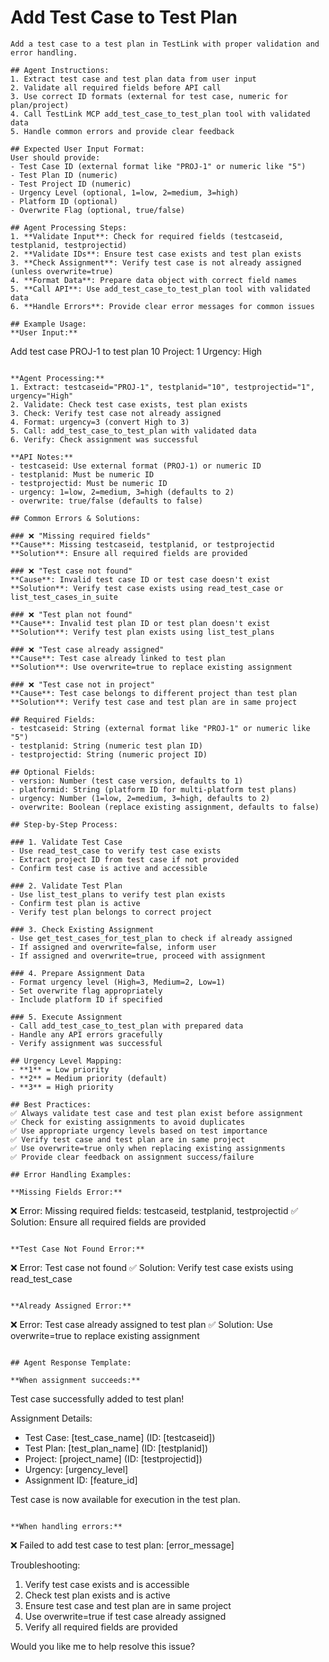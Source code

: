 # Add Test Case to Test Plan

```
Add a test case to a test plan in TestLink with proper validation and error handling.

## Agent Instructions:
1. Extract test case and test plan data from user input
2. Validate all required fields before API call
3. Use correct ID formats (external for test case, numeric for plan/project)
4. Call TestLink MCP add_test_case_to_test_plan tool with validated data
5. Handle common errors and provide clear feedback

## Expected User Input Format:
User should provide:
- Test Case ID (external format like "PROJ-1" or numeric like "5")
- Test Plan ID (numeric)
- Test Project ID (numeric)
- Urgency Level (optional, 1=low, 2=medium, 3=high)
- Platform ID (optional)
- Overwrite Flag (optional, true/false)

## Agent Processing Steps:
1. **Validate Input**: Check for required fields (testcaseid, testplanid, testprojectid)
2. **Validate IDs**: Ensure test case exists and test plan exists
3. **Check Assignment**: Verify test case is not already assigned (unless overwrite=true)
4. **Format Data**: Prepare data object with correct field names
5. **Call API**: Use add_test_case_to_test_plan tool with validated data
6. **Handle Errors**: Provide clear error messages for common issues

## Example Usage:
**User Input:**
```
Add test case PROJ-1 to test plan 10
Project: 1
Urgency: High
```

**Agent Processing:**
1. Extract: testcaseid="PROJ-1", testplanid="10", testprojectid="1", urgency="High"
2. Validate: Check test case exists, test plan exists
3. Check: Verify test case not already assigned
4. Format: urgency=3 (convert High to 3)
5. Call: add_test_case_to_test_plan with validated data
6. Verify: Check assignment was successful

**API Notes:**
- testcaseid: Use external format (PROJ-1) or numeric ID
- testplanid: Must be numeric ID
- testprojectid: Must be numeric ID
- urgency: 1=low, 2=medium, 3=high (defaults to 2)
- overwrite: true/false (defaults to false)

## Common Errors & Solutions:

### ❌ "Missing required fields"
**Cause**: Missing testcaseid, testplanid, or testprojectid
**Solution**: Ensure all required fields are provided

### ❌ "Test case not found"
**Cause**: Invalid test case ID or test case doesn't exist
**Solution**: Verify test case exists using read_test_case or list_test_cases_in_suite

### ❌ "Test plan not found"
**Cause**: Invalid test plan ID or test plan doesn't exist
**Solution**: Verify test plan exists using list_test_plans

### ❌ "Test case already assigned"
**Cause**: Test case already linked to test plan
**Solution**: Use overwrite=true to replace existing assignment

### ❌ "Test case not in project"
**Cause**: Test case belongs to different project than test plan
**Solution**: Verify test case and test plan are in same project

## Required Fields:
- testcaseid: String (external format like "PROJ-1" or numeric like "5")
- testplanid: String (numeric test plan ID)
- testprojectid: String (numeric project ID)

## Optional Fields:
- version: Number (test case version, defaults to 1)
- platformid: String (platform ID for multi-platform test plans)
- urgency: Number (1=low, 2=medium, 3=high, defaults to 2)
- overwrite: Boolean (replace existing assignment, defaults to false)

## Step-by-Step Process:

### 1. Validate Test Case
- Use read_test_case to verify test case exists
- Extract project ID from test case if not provided
- Confirm test case is active and accessible

### 2. Validate Test Plan
- Use list_test_plans to verify test plan exists
- Confirm test plan is active
- Verify test plan belongs to correct project

### 3. Check Existing Assignment
- Use get_test_cases_for_test_plan to check if already assigned
- If assigned and overwrite=false, inform user
- If assigned and overwrite=true, proceed with assignment

### 4. Prepare Assignment Data
- Format urgency level (High=3, Medium=2, Low=1)
- Set overwrite flag appropriately
- Include platform ID if specified

### 5. Execute Assignment
- Call add_test_case_to_test_plan with prepared data
- Handle any API errors gracefully
- Verify assignment was successful

## Urgency Level Mapping:
- **1** = Low priority
- **2** = Medium priority (default)
- **3** = High priority

## Best Practices:
✅ Always validate test case and test plan exist before assignment
✅ Check for existing assignments to avoid duplicates
✅ Use appropriate urgency levels based on test importance
✅ Verify test case and test plan are in same project
✅ Use overwrite=true only when replacing existing assignments
✅ Provide clear feedback on assignment success/failure

## Error Handling Examples:

**Missing Fields Error:**
```
❌ Error: Missing required fields: testcaseid, testplanid, testprojectid
✅ Solution: Ensure all required fields are provided
```

**Test Case Not Found Error:**
```
❌ Error: Test case not found
✅ Solution: Verify test case exists using read_test_case
```

**Already Assigned Error:**
```
❌ Error: Test case already assigned to test plan
✅ Solution: Use overwrite=true to replace existing assignment
```

## Agent Response Template:

**When assignment succeeds:**
```
Test case successfully added to test plan!

Assignment Details:
- Test Case: [test_case_name] (ID: [testcaseid])
- Test Plan: [test_plan_name] (ID: [testplanid])
- Project: [project_name] (ID: [testprojectid])
- Urgency: [urgency_level]
- Assignment ID: [feature_id]

Test case is now available for execution in the test plan.
```

**When handling errors:**
```
❌ Failed to add test case to test plan: [error_message]

Troubleshooting:
1. Verify test case exists and is accessible
2. Check test plan exists and is active
3. Ensure test case and test plan are in same project
4. Use overwrite=true if test case already assigned
5. Verify all required fields are provided

Would you like me to help resolve this issue?
```
